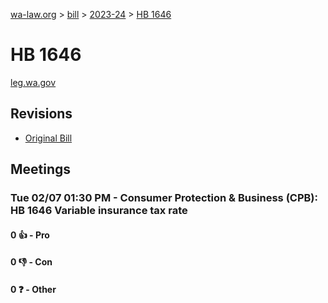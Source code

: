 [wa-law.org](/) > [bill](/bill/) > [2023-24](/bill/2023-24/) > [HB 1646](/bill/2023-24/hb/1646/)

# HB 1646
[leg.wa.gov](https://app.leg.wa.gov/billsummary?BillNumber=1646&Year=2023&Initiative=false)

## Revisions
* [Original Bill](1/)

## Meetings
### Tue 02/07 01:30 PM - Consumer Protection & Business (CPB): HB 1646 Variable insurance tax rate
#### 0 👍 - Pro

#### 0 👎 - Con

#### 0 ❓ - Other
